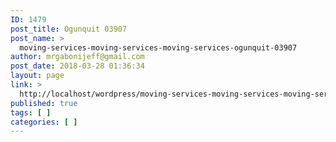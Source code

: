 ```yaml
---
ID: 1479
post_title: Ogunquit 03907
post_name: >
  moving-services-moving-services-moving-services-ogunquit-03907
author: mrgabonijeff@gmail.com
post_date: 2018-03-28 01:36:34
layout: page
link: >
  http://localhost/wordpress/moving-services-moving-services-moving-services-ogunquit-03907/
published: true
tags: [ ]
categories: [ ]
---
```

